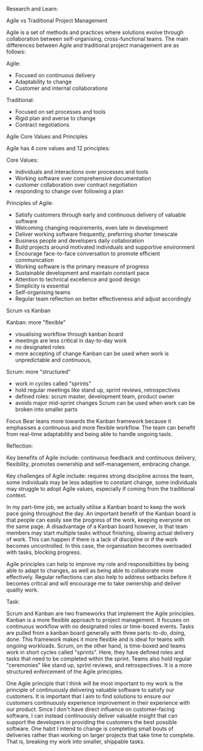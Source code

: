 Research and Learn:

Agile vs Traditional Project Management

Agile is a set of methods and practices where solutions evolve through collaboration between self-organising, cross-functional teams. The main differences between Agile and traditional project management are as follows:

Agile:
- Focused on continuous delivery
- Adaptability to change
- Customer and internal collaborations

Traditional:
- Focused on set processes and tools
- Rigid plan and averse to change
- Contract negotiations

Agile Core Values and Principles

Agile has 4 core values and 12 principles:

Core Values:
- Individuals and interactions over processes and tools
- Working software over comprehensive documentation
- customer collaboration over contract negotiation
- responding to change over following a plan

Principles of Agile:
- Satisfy customers through early and continuous delivery of valuable software
- Welcoming changing requirements, even late in development
- Deliver working software frequently, preferring shorter timescale
- Business people and developers daily collaboration
- Build projects around motivated individuals and supportive environment
- Encourage face-to-face conversation to promote efficient communication
- Working software is the primary measure of progress
- Sustainable development and maintain constant pace
- Attention to technical excellence and good design
- Simplicity is essential
- Self-organising teams
- Regular team reflection on better effectiveness and adjust accordingly

Scrum vs Kanban

Kanban: more "flexible"
- visualising workflow through kanban board
- meetings are less critical in day-to-day work
- no designated roles
- more accepting of change
Kanban can be used when work is unpredictable and continuous, 

Scrum: more "structured"
- work in cycles called "sprints"
- hold regular meetings like stand up, sprint reviews, retrospectives
- defined roles: scrum master, development team, product owner
- avoids major mid-sprint changes
Scrum can be used when work can be broken into smaller parts

Focus Bear leans more towards the Kanban framework because it emphasises a continuous and more flexible workflow. The team can benefit from real-time adaptability and being able to handle ongoing tasls.

Reflection:

Key benefits of Agile include: continuous feedback and continuous delivery, flexibility, promotes ownership and self-management, embracing change.

Key challenges of Agile include: requires strong discipline across the team, some individuals may be less adaptive to constant change, some individuals may struggle to adopt Agile values, especially if coming from the traditional context.

In my part-time job, we actually utilise a Kanban board to keep the work pace going throughout the day. An important benefit of the Kanban board is that people can easily see the progress of the work, keeping everyone on the same page. A disadvantage of a Kanban board however, is that team members may start multiple tasks without finishing, slowing actual delivery of work. This can happen if there is a lack of discipline or if the work becomes uncontrolled. In this case, the organisation becomes overloaded with tasks, blocking progress.

Agile principles can help to improve my role and responsibilities by being able to adapt to changes, as well as being able to collaborate more effectively. Regular reflections can also help to address setbacks before it becomes critical and will encourage me to take ownership and deliver quality work. 

Task:

Scrum and Kanban are two frameworks that implement the Agile principles. Kanban is a more flexible approach to project management. It focuses on continuous workflow with no designated roles or time-boxed events. Tasks are pulled from a kanban board generally with three parts: to-do, doing, done. This framework makes it more flexible and is ideal for teams with ongoing workloads. Scrum, on the other hand, is time-boxed and teams work in short cycles called "sprints". Here, they have defined roles and tasks that need to be completed within the sprint. Teams also hold regular "ceremonies" like stand up, sprint reviews, and retrospectives. It is a more structured enforcement of the Agile principles. 

One Agile principle that I think will be most important to my work is the principle of continuously delivering valuable software to satisfy our customers. It is important that I aim to find solutions to ensure our customers continuously experience improvement in their experience with our product. Since I don't have direct influence on customer-facing software, I can instead continuously deliver valuable insight that can support the developers in providing the customers the best possible software. One habit I intend to change is completing small bouts of deliveries rather than working on larger projects that take time to complete. That is, breaking my work into smaller, shippable tasks.

